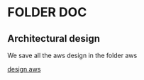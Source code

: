 # FOLDER DOC

## Architectural design

We save all the aws design in the folder aws

[design aws](/aws)
